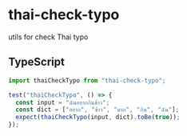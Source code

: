 # thai-check-typo

utils for check Thai typo

## TypeScript

```ts
import thaiCheckTypo from "thai-check-typo";

test("thaiCheckTypo", () => {
  const input = "ฉันอยากกินข้าว";
  const dict = ["อยาก", "ข้าว", "มาก", "กิน", "ฉัน"];
  expect(thaiCheckTypo(input, dict).toBe(true));
});
```
